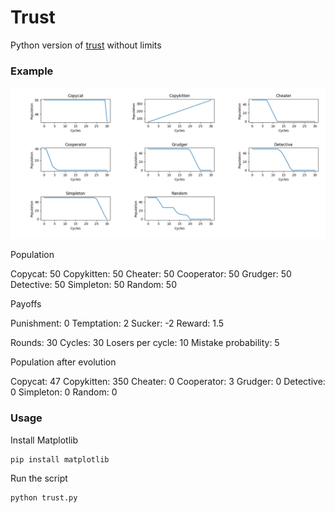 # Trust

Python version of [trust](https://github.com/ncase/trust) without limits

### Example

<img src="example/plot.png" width="800">

Population

Copycat: 50
Copykitten: 50
Cheater: 50
Cooperator: 50
Grudger: 50
Detective: 50
Simpleton: 50
Random: 50

Payoffs

Punishment: 0
Temptation: 2
Sucker: -2
Reward: 1.5

Rounds: 30
Cycles: 30
Losers per cycle: 10
Mistake probability: 5

Population after evolution

Copycat: 47
Copykitten: 350
Cheater: 0
Cooperator: 3
Grudger: 0
Detective: 0
Simpleton: 0
Random: 0

### Usage

Install Matplotlib
```
pip install matplotlib
```

Run the script
```
python trust.py
```
